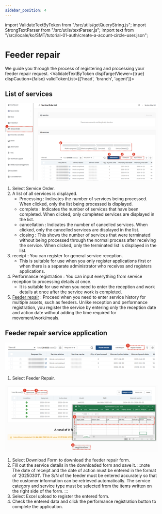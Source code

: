 ```yaml
---
sidebar_position: 4
---
```

import ValidateTextByToken from "/src/utils/getQueryString.js";
import StrongTextParser from "/src/utils/textParser.js";
import text from "/src/locale/ko/SMT/tutorial-01-auth/create-a-acount-circle-user.json";

# Feeder repair

We guide you through the process of registering and processing your feeder repair request.
<ValidateTextByToken dispTargetViewer={true} dispCaution={false} validTokenList={['head', 'branch', 'agent']}>

## List of services

![001](./img/001.png)

1. Select Service Order.
1. A list of all services is displayed.
      - Processing : Indicates the number of services being processed. When clicked, only the list being processed is displayed. 
      - complete : Indicates the number of services that have been completed. When clicked, only completed services are displayed in the list.
      - cancellation : Indicates the number of cancelled services. When clicked, only the cancelled services are displayed in the list.
      - closing : This shows the number of services that were terminated without being processed through the normal process after receiving the service. When clicked, only the terminated list is displayed in the list.
1. receipt : You can register for general service reception.
      - This is suitable for use when you only register applications first or when there is a separate administrator who receives and registers applications.
1. Performance registration : You can input everything from service reception to processing details at once.  
      - It is suitable for use when you need to enter the reception and work details at once after the service work is completed.
1. [Feeder repair](./create-a-service-order_feeder.md) : Proceed when you need to enter service history for multiple assets, such as feeders. Unlike reception and performance registration, you register the service by entering only the reception date and action date without adding the time required for movement/work/meals.


## Feeder repair service application

![022](./img/022.png)


1. Select Feeder Repair.


![023](./img/023.png)

1. Select Download Form to download the feeder repair form.
1. Fill out the service details in the downloaded form and save it.
    :::note
    The date of receipt and the date of action must be entered in the format of '20250301'. The S/N of the feeder must be entered accurately so that the customer information can be retrieved automatically. The service category and service type must be selected from the items written on the right side of the form.
    :::
1. Select Excel upload to register the entered form.
1. Check the entered data and click the performance registration button to complete the application. 

</ValidateTextByToken>